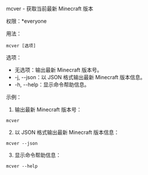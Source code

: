 mcver - 获取当前最新 Minecraft 版本

权限：*everyone

用法：
```
mcver [选项]
```

选项：
- 无选项：输出最新 Minecraft 版本号。
- -j, --json：以 JSON 格式输出最新 Minecraft 版本信息。
- -h, --help：显示命令帮助信息。

示例：
1. 输出最新 Minecraft 版本号：
```
mcver
```

2. 以 JSON 格式输出最新 Minecraft 版本信息：
```
mcver --json
```

3. 显示命令帮助信息：
```
mcver --help
```